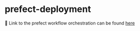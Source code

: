 # prefect-deployment
🔗 Link to the prefect workflow orchestration can be found [here](https://app.prefect.cloud/account/1e92c313-1bf3-4fae-9699-b4932a46fbaf/workspace/d97bfef1-f054-4657-b30e-29b58f57a027/flows)
